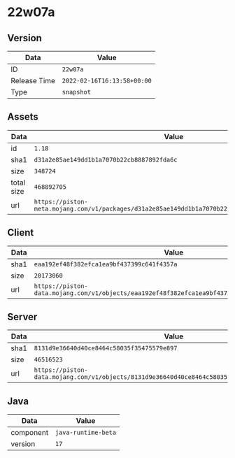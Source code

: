 # 22w07a

## Version

|**Data**        | **Value**                 |
|----------------|-------------------------|
| ID   | ```22w07a```   |
| Release Time   | ```2022-02-16T16:13:58+00:00```   |
| Type   | ```snapshot```   |

## Assets

|**Data**        | **Value**                 |
|----------------|-------------------------|
| id   | ```1.18```   |
| sha1   | ```d31a2e85ae149dd1b1a7070b22cb8887892fda6c```   |
| size   | ```348724```   |
| total size  | ```468892705```  |
| url       | ```https://piston-meta.mojang.com/v1/packages/d31a2e85ae149dd1b1a7070b22cb8887892fda6c/1.18.json``` |

## Client

|**Data**        | **Value**                 |
|----------------|-------------------------|
| sha1   | ```eaa192ef48f382efca1ea9bf437399c641f4357a```   |
| size   | ```20173060```   |
| url       | ```https://piston-data.mojang.com/v1/objects/eaa192ef48f382efca1ea9bf437399c641f4357a/client.jar``` |

## Server

|**Data**        | **Value**                 |
|----------------|-------------------------|
| sha1   | ```8131d9e36640d40ce8464c58035f35475579e897```   |
| size   | ```46516523```   |
| url       | ```https://piston-data.mojang.com/v1/objects/8131d9e36640d40ce8464c58035f35475579e897/server.jar``` |

## Java

|**Data**        | **Value**                 |
|----------------|-------------------------|
| component   | ```java-runtime-beta```   |
| version   | ```17```   |
